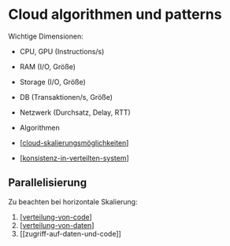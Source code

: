 # Cloud algorithmen und patterns

Wichtige Dimensionen:

- CPU, GPU (Instructions/s)
- RAM (I/O, Größe)
- Storage (I/O, Größe)
- DB (Transaktionen/s, Größe)
- Netzwerk (Durchsatz, Delay, RTT)
- Algorithmen

- [[cloud-skalierungsmöglichkeiten]]
- [[konsistenz-in-verteilten-system]]

## Parallelisierung

Zu beachten bei horizontale Skalierung:

1. [[verteilung-von-code]]
1. [[verteilung-von-daten]]
1. [[zugriff-auf-daten-und-code]]

[//begin]: # "Autogenerated link references for markdown compatibility"
[cloud-skalierungsmöglichkeiten]: cloud-skalierungsmöglichkeiten.md "cloud-skalierungsmöglichkeiten"
[konsistenz-in-verteilten-system]: konsistenz-in-verteilten-system.md "konsistenz-in-verteilten-system"
[verteilung-von-code]: verteilung-von-code.md "verteilung-von-code"
[verteilung-von-daten]: verteilung-von-daten.md "verteilung-von-daten"
[//end]: # "Autogenerated link references"
